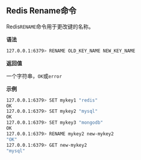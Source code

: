 ## Redis Rename命令

Redis`RENAME`命令用于更改键的名称。

**语法**

```bash
127.0.0.1:6379> RENAME OLD_KEY_NAME NEW_KEY_NAME
```

**返回值**

一个字符串，`OK`或`error`

**示例**

```bash
127.0.0.1:6379> SET mykey1 "redis"
OK
127.0.0.1:6379> SET mykey2 "mysql"
OK
127.0.0.1:6379> SET mykey3 "mongodb"
OK
127.0.0.1:6379> RENAME mykey2 new-mykey2
"OK"
127.0.0.1:6379> GET new-mykey2
"mysql"
```
